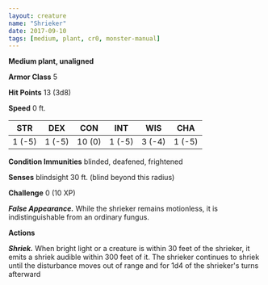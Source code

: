 ```yaml
---
layout: creature
name: "Shrieker"
date: 2017-09-10
tags: [medium, plant, cr0, monster-manual]
---
```


**Medium plant, unaligned**

**Armor Class** 5

**Hit Points** 13 (3d8)

**Speed** 0 ft.

|   STR   |   DEX   |   CON   |   INT   |   WIS   |   CHA   |
|:-----:|:-----:|:-----:|:-----:|:-----:|:-----:|
| 1 (-5) | 1 (-5) | 10 (0) | 1 (-5) | 3 (-4) | 1 (-5) |

**Condition Immunities** blinded, deafened, frightened

**Senses** blindsight 30 ft. (blind beyond this radius)

**Challenge** 0 (10 XP)

***False Appearance.*** While the shrieker remains motionless, it is indistinguishable from an ordinary fungus.

**Actions**

***Shriek.*** When bright light or a creature is within 30 feet of the shrieker, it emits a shriek audible within 300 feet of it. The shrieker continues to shriek until the disturbance moves out of range and for 1d4 of the shrieker's turns afterward

